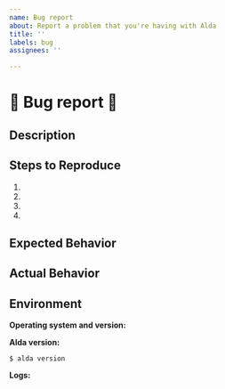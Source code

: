 ```yaml
---
name: Bug report
about: Report a problem that you're having with Alda
title: ''
labels: bug
assignees: ''

---
```


<!--- Please provide a general summary of the issue in the Title above -->

# 🐞 Bug report 🐞

## Description
<!--- Tell us more about what's going on -->



## Steps to Reproduce
<!--- Please list the steps that you took that caused the problem to occur. -->
1.
2.
3.
4.

<!--- Does the problem happen consistently? -->

<!--- Is there an example score that demonstrates the problem? -->

<!--- Is there anything else that it would be useful for us to know? -->


## Expected Behavior
<!--- Tell us what you think should happen when you follow the steps above -->



## Actual Behavior
<!--- Tell us what happens instead -->



## Environment
<!--- Please provide the following information so that we can better assist you -->

<!--- Are you running Windows, macOS, Linux? What distribution/version? -->
**Operating system and version:**



**Alda version:**
<!--- Run `alda version` in your terminal and copy-paste the output below -->
```
$ alda version

```



**Logs:**
<!--- Alda logs can be found in $HOME/.alda/logs/error.log. -->
<!--- Do you see any logs there that might be relevant to this problem? -->
<!--- If so, copy-paste what you found below -->
```
```
